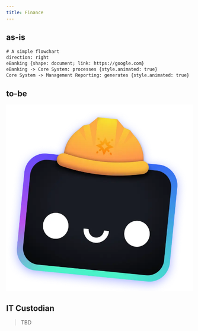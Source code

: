 ```yaml
---
title: Finance
---
```


## as-is

```d2 sketch
# A simple flowchart
direction: right
eBanking {shape: document; link: https://google.com}
eBanking -> Core System: processes {style.animated: true}
Core System -> Management Reporting: generates {style.animated: true}
```

## to-be

![as-is](/src/assets/houston.webp)

## IT Custodian

> TBD

